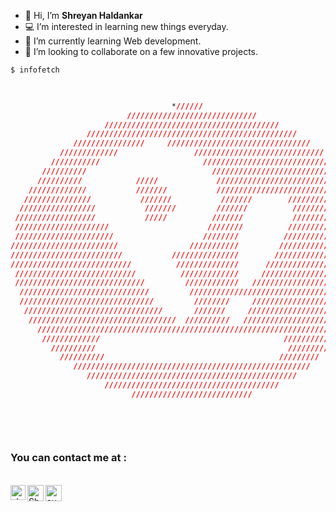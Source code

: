 - 👋 Hi, I’m <strong>Shreyan Haldankar</strong>
- 💻 I’m interested in learning new things everyday.
- 🌱 I’m currently learning Web development.
- 💞️ I’m looking to collaborate on a few innovative projects.<br>

```css
$ infofetch


                                                                                    shreyan@me
                                    *//////                                         ----------
                          /////////////////////////////                             */ Uptime;"18 years"                      
                     ///////////////////////////////////////                        */ Languages; "C/C++, Python"
                 ///////////////////////////////////////////////                    */ OS; "Pop!_OS"
              ////////////////     ////////////////////////////////                 */ Currently Learning: "Web development"
           /////////////                 /////////////////////////////              */ Interested in learning: "Python, Java"
         ///////////                       /////////////////////////////            */ Editor: "VSCode, Atom, Pycharm"
       //////////                            /////////////////////////////          */ Hobbies: "Football, Blender"
      //////////            /////             /////////////////////////////     
    /////////////           ///////           //////////////////////////////    
   ///////////////           ///////           ///////        ////////////////  
  /////////////////           ///////         ///////          //////////////// 
 //////////////////           /////          ///////           ///////////////// 
 /////////////////////                      ////////          //////////////////
 //////////////////////                    ////////          ///////////////////
////////////////////////                ///////////         ////////////////////
/////////////////////////           ///////////////        /////////////////////
///////////////////////////          //////////////      ///////////////////////
 ///////////////////////////          /////////////     ////////////////////////
 /////////////////////////////         ////////////   //////////////////////////
  /////////////////////////////         /////////////////////////////////////// 
  //////////////////////////////         ////////     ////////////////////////  
   ///////////////////////////////       ///////     ////////////////////////  
    /////////////////////////////////  //////////   ////////////////////////    
      /////////////////////////////////////////////////////////////////////     
       /////////////                                         /////////////      
         //////////                                           //////////        
           //////////                                       /////////              
              /////////////////////////////////////////////////////                 contact:
                 ///////////////////////////////////////////////                    --------
                     ///////////////////////////////////////                        Github: https://github.com/shreyan-haldankar
                           ///////////////////////////                              Email: "shreyanhaldankar@gmail.com"
     
 
```


<br>
<h3>You can contact me at :</h3> 
<br>
<a href="https://www.linkedin.com/in/shreyan-haldankar">
    <img align="left" alt="shreyan-haldankar | Linkedin" width="24px" src="https://cdn-icons-png.flaticon.com/512/174/174857.png">
</a>
  <a href="mailto:shreyanhaldankar@gmail.com">
    <img align="left" alt="Shreyan Haldankar | Gmail" width="26px" src="https://image.flaticon.com/icons/svg/732/732200.svg" />
  </a>
  <a href="https://www.instagram.com/shreyan__09/">
    <img align="left" alt="sudarsonhalder | Instagram" width="26px" src="https://image.flaticon.com/icons/svg/733/733558.svg" />
  </a>
<br>
<br>
<br>

